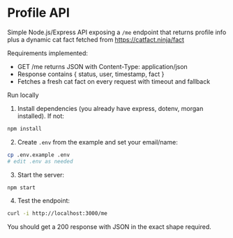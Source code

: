 # Profile API

Simple Node.js/Express API exposing a `/me` endpoint that returns profile info plus a dynamic cat fact fetched from https://catfact.ninja/fact

Requirements implemented:
- GET /me returns JSON with Content-Type: application/json
- Response contains { status, user, timestamp, fact }
- Fetches a fresh cat fact on every request with timeout and fallback

Run locally

1. Install dependencies (you already have express, dotenv, morgan installed). If not:

```bash
npm install
```

2. Create `.env` from the example and set your email/name:

```bash
cp .env.example .env
# edit .env as needed
```

3. Start the server:

```bash
npm start
```

4. Test the endpoint:

```bash
curl -i http://localhost:3000/me
```

You should get a 200 response with JSON in the exact shape required.
